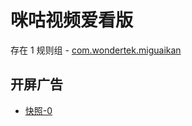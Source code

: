 # 咪咕视频爱看版

存在 1 规则组 - [com.wondertek.miguaikan](/src/apps/com.wondertek.miguaikan.ts)

## 开屏广告

- [快照-0](https://gkd-kit.gitee.io/import/13258889)
